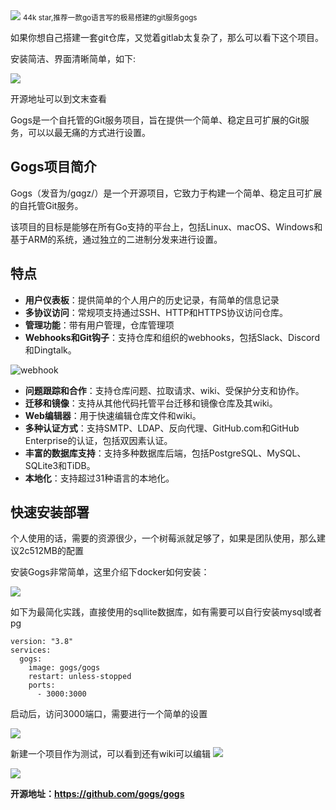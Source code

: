 <img src="/assets/image/240329-gogs-1.png" style="max-width: 70%; height: auto;">
<small>44k star,推荐一款go语言写的极易搭建的git服务gogs</small>


如果你想自己搭建一套git仓库，又觉着gitlab太复杂了，那么可以看下这个项目。

安装简洁、界面清晰简单，如下:

![](/assets/image/240329-gogs-1.png)

开源地址可以到文末查看

Gogs是一个自托管的Git服务项目，旨在提供一个简单、稳定且可扩展的Git服务，可以以最无痛的方式进行设置。

## Gogs项目简介
Gogs（发音为/gɑgz/）是一个开源项目，它致力于构建一个简单、稳定且可扩展的自托管Git服务。

该项目的目标是能够在所有Go支持的平台上，包括Linux、macOS、Windows和基于ARM的系统，通过独立的二进制分发来进行设置。

## 特点
- **用户仪表板**：提供简单的个人用户的历史记录，有简单的信息记录
- **多协议访问**：常规项支持通过SSH、HTTP和HTTPS协议访问仓库。
- **管理功能**：带有用户管理，仓库管理项
- **Webhooks和Git钩子**：支持仓库和组织的webhooks，包括Slack、Discord和Dingtalk。

![webhook](/assets/image/240329-gogs-2.png)

- **问题跟踪和合作**：支持仓库问题、拉取请求、wiki、受保护分支和协作。
- **迁移和镜像**：支持从其他代码托管平台迁移和镜像仓库及其wiki。
- **Web编辑器**：用于快速编辑仓库文件和wiki。
- **多种认证方式**：支持SMTP、LDAP、反向代理、GitHub.com和GitHub Enterprise的认证，包括双因素认证。
- **丰富的数据库支持**：支持多种数据库后端，包括PostgreSQL、MySQL、SQLite3和TiDB。
- **本地化**：支持超过31种语言的本地化。

## 快速安装部署

个人使用的话，需要的资源很少，一个树莓派就足够了，如果是团队使用，那么建议2c512MB的配置

安装Gogs非常简单，这里介绍下docker如何安装：

![](/assets/image/240329-gogs-3.png)

如下为最简化实践，直接使用的sqllite数据库，如有需要可以自行安装mysql或者pg
```
version: "3.8"
services:
  gogs:
    image: gogs/gogs
    restart: unless-stopped
    ports:
      - 3000:3000
```
启动后，访问3000端口，需要进行一个简单的设置


![](/assets/image/240329-gogs-4.png)

新建一个项目作为测试，可以看到还有wiki可以编辑
![](/assets/image/240329-gogs-5.png)


![](/assets/image/240329-gogs-6.png)

**开源地址：https://github.com/gogs/gogs**